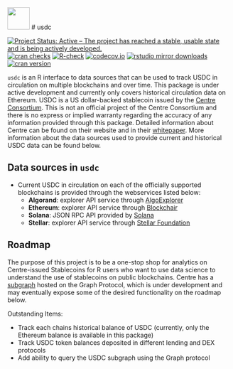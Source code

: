 <img src="https://cryptologos.cc/logos/usd-coin-usdc-logo.png" width="50"/>
# usdc

[![Project Status: Active – The project has reached a stable, usable state and is being actively developed.](https://www.repostatus.org/badges/latest/active.svg)](https://www.repostatus.org/#active)
[![cran checks](https://cranchecks.info/badges/worst/rnoaa)](https://cranchecks.info/pkgs/rnoaa)
[![R-check](https://github.com/ropensci/rnoaa/workflows/R-check/badge.svg)](https://github.com/ropensci/rnoaa/actions)
[![codecov.io](https://codecov.io/github/ropensci/rnoaa/coverage.svg?branch=master)](https://codecov.io/github/ropensci/rnoaa?branch=master)
[![rstudio mirror downloads](https://cranlogs.r-pkg.org/badges/rnoaa?color=C9A115)](https://github.com/r-hub/cranlogs.app)
[![cran version](https://www.r-pkg.org/badges/version/rnoaa)](https://cran.r-project.org/package=rnoaa)

`usdc` is an R interface to data sources that can be used to track USDC in circulation on multiple blockchains and over time.  This package is under active development and currently only covers historical circulation data on Ethereum.  USDC is a US dollar-backed stablecoin issued by the [Centre Consortium](https://www.centre.io/).  This is not an official project of the Centre Consortium and there is no express or implied warranty regarding the accuracy of any information provided through this package.  Detailed information about Centre can be found on their website and in their [whitepaper](https://f.hubspotusercontent30.net/hubfs/9304636/PDF/centre-whitepaper.pdf).  More information about the data sources used to provide current and historical USDC data can be found below.

## Data sources in `usdc`

* Current USDC in circulation on each of the officially supported blockchains is provided through the webservices listed below:
    * **Algorand**: explorer API service through [AlgoExplorer](https://algoexplorer.io/)
    * **Ethereum**: explorer API service through [Blockchair](https://blockchair.com/)
    * **Solana**: JSON RPC API provided by [Solana](https://docs.solana.com/developing/clients/jsonrpc-api)
    * **Stellar**: explorer API service through [Stellar Foundation](https://www.stellar.org/)

## Roadmap
The purpose of this project is to be a one-stop shop for analytics on Centre-issued Stablecoins for R users who want to use data science to understand the use of stablecoins on public blockchains.  Centre has a [subgraph](https://thegraph.com/explorer/subgraph/centrehq/usdc) hosted on the Graph Protocol, which is under development and may eventually expose some of the desired functionality on the roadmap below.

Outstanding Items:
- Track each chains historical balance of USDC (currently, only the Ethereum balance is available in this package)
- Track USDC token balances deposited in different lending and DEX protocols
- Add ability to query the USDC subgraph using the Graph protocol

